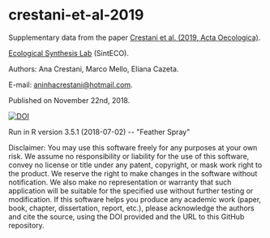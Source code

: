# crestani-et-al-2019

Supplementary data from the paper [Crestani et al. (2019, Acta Oecologica)](https://doi.org/10.1016/j.actao.2018.11.003).

[Ecological Synthesis Lab](https://marcomellolab.wordpress.com) (SintECO).

Authors: Ana Crestani, Marco Mello, Eliana Cazeta.

E-mail: aninhacrestani@hotmail.com.

Published on November 22nd, 2018.

<a href="https://doi.org/10.5281/zenodo.1487593"><img src="https://zenodo.org/badge/DOI/10.5281/zenodo.1487593.svg" alt="DOI"></a>

Run in R version 3.5.1 (2018-07-02) -- "Feather Spray"

Disclaimer: You may use this software freely for any purposes at your own risk. We assume no responsibility or liability for the use of this software, convey no license or title under any patent, copyright, or mask work right to the product. We reserve the right to make changes in the software without notification. We also make no representation or warranty that such application will be suitable for the specified use without further testing or modification. If this software helps you produce any academic work (paper, book, chapter, dissertation, report, etc.), please acknowledge the authors and cite the source, using the DOI provided and the URL to this GitHub repository.
